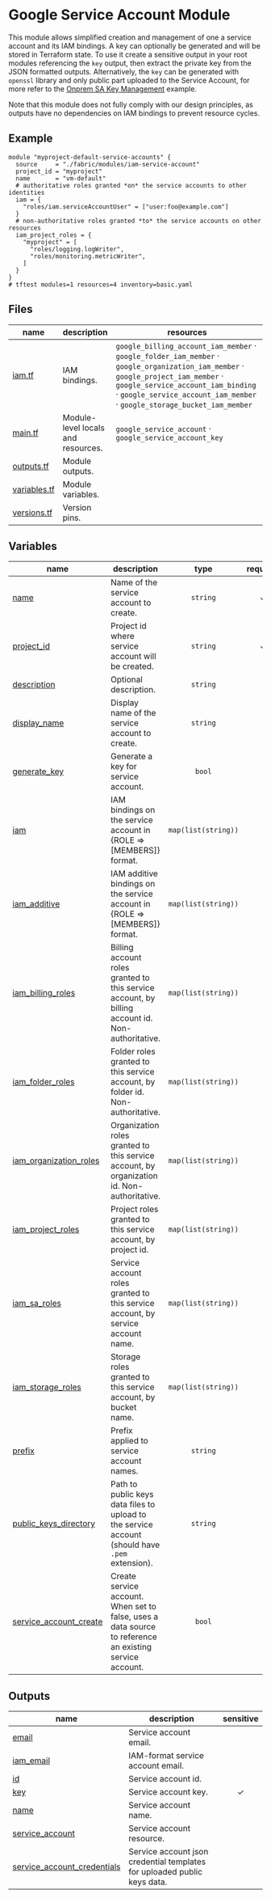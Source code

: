 # Google Service Account Module

This module allows simplified creation and management of one a service account and its IAM bindings. A key can optionally be generated and will be stored in Terraform state. To use it create a sensitive output in your root modules referencing the `key` output, then extract the private key from the JSON formatted outputs. Alternatively, the `key` can be generated with `openssl` library and only public part uploaded to the Service Account, for more refer to the [Onprem SA Key Management](../../blueprints/cloud-operations/onprem-sa-key-management/) example.

Note that this module does not fully comply with our design principles, as outputs have no dependencies on IAM bindings to prevent resource cycles.

## Example

```hcl
module "myproject-default-service-accounts" {
  source     = "./fabric/modules/iam-service-account"
  project_id = "myproject"
  name       = "vm-default"
  # authoritative roles granted *on* the service accounts to other identities
  iam = {
    "roles/iam.serviceAccountUser" = ["user:foo@example.com"]
  }
  # non-authoritative roles granted *to* the service accounts on other resources
  iam_project_roles = {
    "myproject" = [
      "roles/logging.logWriter",
      "roles/monitoring.metricWriter",
    ]
  }
}
# tftest modules=1 resources=4 inventory=basic.yaml
```
<!-- TFDOC OPTS files:1 -->
<!-- BEGIN TFDOC -->

## Files

| name | description | resources |
|---|---|---|
| [iam.tf](./iam.tf) | IAM bindings. | <code>google_billing_account_iam_member</code> · <code>google_folder_iam_member</code> · <code>google_organization_iam_member</code> · <code>google_project_iam_member</code> · <code>google_service_account_iam_binding</code> · <code>google_service_account_iam_member</code> · <code>google_storage_bucket_iam_member</code> |
| [main.tf](./main.tf) | Module-level locals and resources. | <code>google_service_account</code> · <code>google_service_account_key</code> |
| [outputs.tf](./outputs.tf) | Module outputs. |  |
| [variables.tf](./variables.tf) | Module variables. |  |
| [versions.tf](./versions.tf) | Version pins. |  |

## Variables

| name | description | type | required | default |
|---|---|:---:|:---:|:---:|
| [name](variables.tf#L91) | Name of the service account to create. | <code>string</code> | ✓ |  |
| [project_id](variables.tf#L106) | Project id where service account will be created. | <code>string</code> | ✓ |  |
| [description](variables.tf#L17) | Optional description. | <code>string</code> |  | <code>null</code> |
| [display_name](variables.tf#L23) | Display name of the service account to create. | <code>string</code> |  | <code>&#34;Terraform-managed.&#34;</code> |
| [generate_key](variables.tf#L29) | Generate a key for service account. | <code>bool</code> |  | <code>false</code> |
| [iam](variables.tf#L35) | IAM bindings on the service account in {ROLE => [MEMBERS]} format. | <code>map&#40;list&#40;string&#41;&#41;</code> |  | <code>&#123;&#125;</code> |
| [iam_additive](variables.tf#L42) | IAM additive bindings on the service account in {ROLE => [MEMBERS]} format. | <code>map&#40;list&#40;string&#41;&#41;</code> |  | <code>&#123;&#125;</code> |
| [iam_billing_roles](variables.tf#L49) | Billing account roles granted to this service account, by billing account id. Non-authoritative. | <code>map&#40;list&#40;string&#41;&#41;</code> |  | <code>&#123;&#125;</code> |
| [iam_folder_roles](variables.tf#L56) | Folder roles granted to this service account, by folder id. Non-authoritative. | <code>map&#40;list&#40;string&#41;&#41;</code> |  | <code>&#123;&#125;</code> |
| [iam_organization_roles](variables.tf#L63) | Organization roles granted to this service account, by organization id. Non-authoritative. | <code>map&#40;list&#40;string&#41;&#41;</code> |  | <code>&#123;&#125;</code> |
| [iam_project_roles](variables.tf#L70) | Project roles granted to this service account, by project id. | <code>map&#40;list&#40;string&#41;&#41;</code> |  | <code>&#123;&#125;</code> |
| [iam_sa_roles](variables.tf#L77) | Service account roles granted to this service account, by service account name. | <code>map&#40;list&#40;string&#41;&#41;</code> |  | <code>&#123;&#125;</code> |
| [iam_storage_roles](variables.tf#L84) | Storage roles granted to this service account, by bucket name. | <code>map&#40;list&#40;string&#41;&#41;</code> |  | <code>&#123;&#125;</code> |
| [prefix](variables.tf#L96) | Prefix applied to service account names. | <code>string</code> |  | <code>null</code> |
| [public_keys_directory](variables.tf#L111) | Path to public keys data files to upload to the service account (should have `.pem` extension). | <code>string</code> |  | <code>&#34;&#34;</code> |
| [service_account_create](variables.tf#L117) | Create service account. When set to false, uses a data source to reference an existing service account. | <code>bool</code> |  | <code>true</code> |

## Outputs

| name | description | sensitive |
|---|---|:---:|
| [email](outputs.tf#L17) | Service account email. |  |
| [iam_email](outputs.tf#L25) | IAM-format service account email. |  |
| [id](outputs.tf#L33) | Service account id. |  |
| [key](outputs.tf#L42) | Service account key. | ✓ |
| [name](outputs.tf#L48) | Service account name. |  |
| [service_account](outputs.tf#L57) | Service account resource. |  |
| [service_account_credentials](outputs.tf#L62) | Service account json credential templates for uploaded public keys data. |  |

<!-- END TFDOC -->
